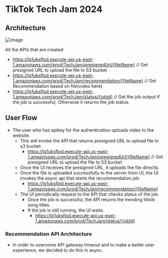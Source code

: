 # TikTok Tech Jam 2024 #


## Architecture ##

![image](https://github.com/ernraff/tech-jam-2024/assets/103540977/e08c8452-dd45-462b-b212-fbf3eb81b1b8)

All the APIs that are created:
- https://lg1uksflod.execute-api.us-east-1.amazonaws.com/prod/TechJam/presignedUrl/{fileName}   // Get presigned URL to upload the file to S3 bucket  
- https://lg1uksflod.execute-api.us-east-1.amazonaws.com/prod/TechJam/recommendation/{fileName} // Get Recommendation based on file(video here) 
- https://lg1uksflod.execute-api.us-east-1.amazonaws.com/prod/TechJam/status/{jobId} // Get the job output if the job is successful, Otherwise it returns the job status.

## User Flow ## 
- The user who has apikey for the authentication uploads video to the website.
  - This will invoke the API that returns presigned URL to upload file to s3 bucket.
    - https://lg1uksflod.execute-api.us-east-1.amazonaws.com/prod/TechJam/presignedUrl/{fileName}   // Get presigned URL to upload the file to S3 bucket  
  - Once the UI receives the presigned URL, it uploads the file directly.
  - Once the file is uploaded successfully to the server from UI, the UI invokes the async api that starts the recommendation job.
    - https://lg1uksflod.execute-api.us-east-1.amazonaws.com/prod/TechJam/recommendation/{fileName}
  - The UI periodically request to the API that checks status of the job.
    - Once the job is successful, the API returns the trending tiktok song titles.
    - If the job is still running, the UI waits.
       - https://lg1uksflod.execute-api.us-east-1.amazonaws.com/prod/TechJam/status/{jobId} 

### Recommendation API Architecture ###
- In order to overcome API gateway timeout and to make a better user experience, we decided to do this in async. 




